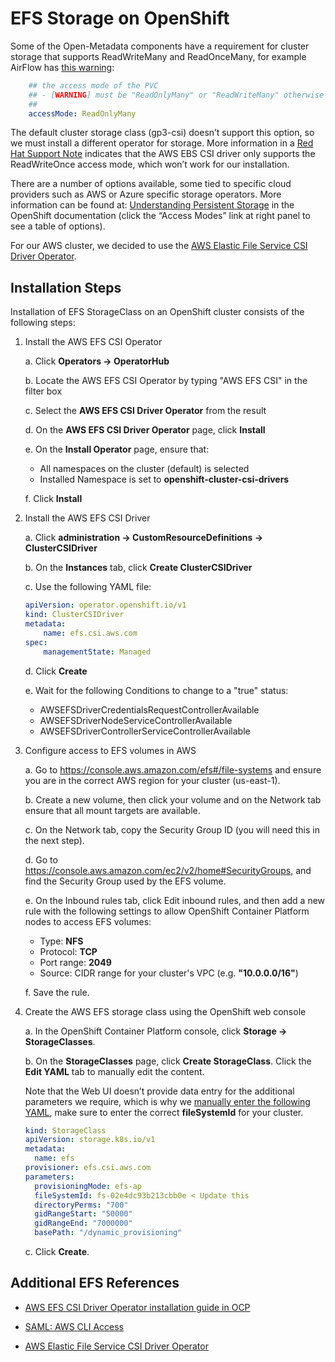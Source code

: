 # EFS Storage on OpenShift

Some of the Open-Metadata components have a requirement for cluster storage that supports ReadWriteMany and ReadOnceMany, for example AirFlow has [this warning](https://github.com/airflow-helm/charts/blob/main/charts/airflow/values.yaml#L1355):

```yaml
    ## the access mode of the PVC
    ## - [WARNING] must be "ReadOnlyMany" or "ReadWriteMany" otherwise airflow pods will fail to start
    ##
    accessMode: ReadOnlyMany
```

The default cluster storage class (gp3-csi) doesn’t support this option, so we must install a different operator for storage. More information in a [Red Hat Support Note](https://access.redhat.com/solutions/7013179) indicates that the AWS EBS CSI driver only supports the ReadWriteOnce access mode, which won’t work for our installation.

There are a number of options available, some tied to specific cloud providers such as AWS or Azure specific storage operators. More information can be found at: [Understanding Persistent Storage](https://docs.openshift.com/container-platform/4.14/storage/understanding-persistent-storage.html#pv-access-modes_understanding-persistent-storage) in the OpenShift documentation (click the “Access Modes” link at right panel to see a table of options).

For our AWS cluster, we decided to use the [AWS Elastic File Service CSI Driver Operator](https://docs.openshift.com/container-platform/4.14/storage/container_storage_interface/persistent-storage-csi-aws-efs.html). 

## Installation Steps

Installation of EFS StorageClass on an OpenShift cluster consists of the following steps:

1. Install the AWS EFS CSI Operator

    a. Click **Operators -> OperatorHub**

    b. Locate the AWS EFS CSI Operator by typing "AWS EFS CSI" in the filter box

    c. Select the **AWS EFS CSI Driver Operator** from the result

    d. On the **AWS EFS CSI Driver Operator** page, click **Install**

    e. On the **Install Operator** page, ensure that:

      - All namespaces on the cluster (default) is selected
      - Installed Namespace is set to **openshift-cluster-csi-drivers**

    f. Click **Install**

2. Install the AWS EFS CSI Driver

    a. Click **administration -> CustomResourceDefinitions -> ClusterCSIDriver**

    b. On the **Instances** tab, click **Create ClusterCSIDriver**

    c. Use the following YAML file:

    ```yaml
    apiVersion: operator.openshift.io/v1
    kind: ClusterCSIDriver
    metadata:
        name: efs.csi.aws.com
    spec:
        managementState: Managed
    ```

    d. Click **Create**

    e. Wait for the following Conditions to change to a "true" status:

      - AWSEFSDriverCredentialsRequestControllerAvailable
      - AWSEFSDriverNodeServiceControllerAvailable
      - AWSEFSDriverControllerServiceControllerAvailable

3. Configure access to EFS volumes in AWS

    a. Go to https://console.aws.amazon.com/efs#/file-systems and ensure you are in the correct AWS region for your cluster (us-east-1).

    b. Create a new volume, then click your volume and on the Network tab ensure that all mount targets are available.

    c. On the Network tab, copy the Security Group ID (you will need this in the next step).

    d. Go to https://console.aws.amazon.com/ec2/v2/home#SecurityGroups, and find the Security Group used by the EFS volume.

    e. On the Inbound rules tab, click Edit inbound rules, and then add a new rule with the following settings to allow OpenShift Container Platform nodes to access EFS volumes:

      - Type: **NFS**
      - Protocol: **TCP**
      - Port range: **2049**
      - Source: CIDR range for your cluster's VPC (e.g. **"10.0.0.0/16"**)

    f. Save the rule.

4. Create the AWS EFS storage class using the OpenShift web console

    a. In the OpenShift Container Platform console, click **Storage → StorageClasses**.

    b. On the **StorageClasses** page, click **Create StorageClass**. Click the **Edit YAML** tab to manually edit the content. 

    Note that the Web UI doesn’t provide data entry for the additional parameters we require, which is why we [manually enter the following YAML](https://docs.openshift.com/rosa/storage/container_storage_interface/osd-persistent-storage-aws-efs-csi.html#storage-create-storage-class-cli_osd-persistent-storage-aws-efs-csi), make sure to enter the correct **fileSystemId** for your cluster.

    ```yaml
    kind: StorageClass
    apiVersion: storage.k8s.io/v1
    metadata:
      name: efs
    provisioner: efs.csi.aws.com
    parameters:
      provisioningMode: efs-ap 
      fileSystemId: fs-02e4dc93b213cbb0e < Update this
      directoryPerms: "700" 
      gidRangeStart: "50000" 
      gidRangeEnd: "7000000" 
      basePath: "/dynamic_provisioning" 
    ```

    c. Click **Create**.

## Additional EFS References

* [AWS EFS CSI Driver Operator installation guide in OCP](https://access.redhat.com/articles/6966373?band=se&seSessionId=74c3365b-af7e-4101-b940-7bfd80f9264c&seSource=Recommendation&seResourceOriginID=644b2265-2b00-469a-9876-108f16ba7976)

* [SAML: AWS CLI Access](https://source.redhat.com/departments/it/devit/it-infrastructure/itcloudservices/itpubliccloudpage/cloud/docs/consumer/using_ansible_and_the_cli_to_access_aws_in_a_saml_world)

* [AWS Elastic File Service CSI Driver Operator](https://docs.openshift.com/container-platform/4.14/storage/container_storage_interface/persistent-storage-csi-aws-efs.html)
